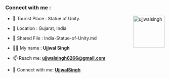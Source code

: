 ### Connect with me :

<img align="right" src="https://avatars3.githubusercontent.com/<>?size=100" width="100px;" alt="ujjwalsingh"/>

- 🌱 Tourist Place : Statue of Unity.
- 👯 Location : Gujarat, India
- 📄 Shared File : India-Statue-of-Unity.md

- 👨‍💻 My name : **Ujjwal Singh**
- 📫 Reach me: **ujjwalsingh6266@gmail.com**
- 🔭 Connect with me: **[UjjwalSingh](https://github.com/ujjwalsingh-17)**

<!-- Connect with me: **[RajkumarSony](https://github.com/RajkumarSony/)** -->
